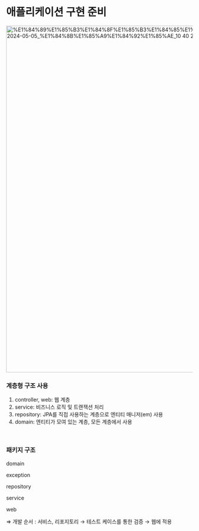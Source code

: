 # 애플리케이션 구현 준비


<img width="938" alt="%E1%84%89%E1%85%B3%E1%84%8F%E1%85%B3%E1%84%85%E1%85%B5%E1%86%AB%E1%84%89%E1%85%A3%E1%86%BA_2024-05-05_%E1%84%8B%E1%85%A9%E1%84%92%E1%85%AE_10 40 29" src="https://github.com/dpqls0356/Spring_Study_Basic/assets/83651122/b481957e-ef49-4b01-8049-59b80ee7bd1f">

### 계층형 구조 사용

1. controller, web: 웹 계층
2. service: 비즈니스 로직 및 트랜잭션 처리
3. repository: JPA를 직접 사용하는 계층으로 엔티티 매니저(em) 사용
4. domain: 엔티티가 모여 있는 계층, 모든 계층에서 사용

<br>

### 패키지 구조

domain

exception

repository

service

web
<br>


⇒ 개발 순서 : 서비스, 리포지토리 → 테스트 케이스를 통한 검증 → 웹에 적용
